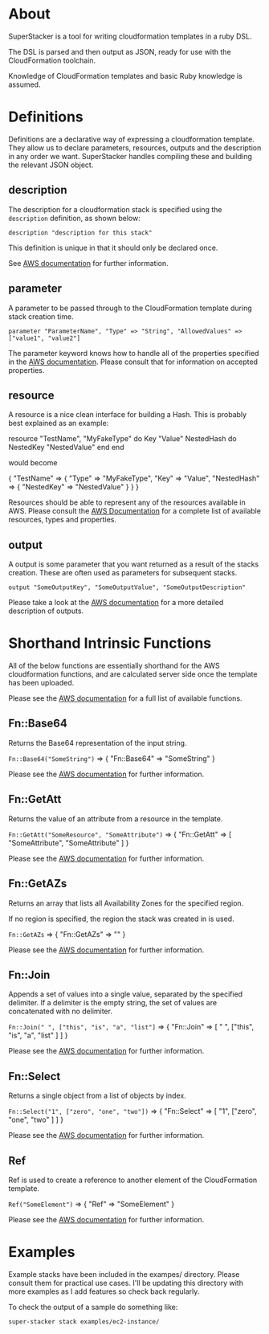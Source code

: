 About
=====

SuperStacker is a tool for writing cloudformation templates in a ruby DSL.

The DSL is parsed and then output as JSON, ready for use with the
CloudFormation toolchain.

Knowledge of CloudFormation templates and basic Ruby knowledge is assumed.

Definitions
===========

Definitions are a declarative way of expressing a cloudformation template. They
allow us to declare parameters, resources, outputs and the description in any
order we want. SuperStacker handles compiling these and building the relevant
JSON object.

description
-----------

The description for a cloudformation stack is specified using the `description`
definition, as shown below:

`description "description for this stack"`

This definition is unique in that it should only be declared once.

See [AWS documentation][1] for further information.

[1]: http://docs.aws.amazon.com/AWSCloudFormation/latest/UserGuide/template-description-structure.html

parameter
---------

A parameter to be passed through to the CloudFormation template during stack
creation time.

`parameter "ParameterName", "Type" => "String", "AllowedValues" => ["value1", "value2"]`

The parameter keyword knows how to handle all of the properties specified in the
[AWS documentation][2]. Please consult that for information on accepted
properties.

[2]: http://docs.aws.amazon.com/AWSCloudFormation/latest/UserGuide/parameters-section-structure.html

resource
--------

A resource is a nice clean interface for building a Hash. This is probably best
explained as an example:

resource "TestName", "MyFakeType" do
  Key "Value"
  NestedHash do
    NestedKey "NestedValue"
  end
end

would become

{
  "TestName" => {
    "Type" => "MyFakeType",
    "Key" => "Value",
    "NestedHash" => {
      "NestedKey" => "NestedValue"
    }
  }
}

Resources should be able to represent any of the resources available in AWS.
Please consult the [AWS Documentation][3] for a complete list of available
resources, types and properties.

[3]: http://docs.aws.amazon.com/AWSCloudFormation/latest/UserGuide/aws-template-resource-type-ref.html

output
------

A output is some parameter that you want returned as a result of the stacks
creation. These are often used as parameters for subsequent stacks.

`output "SomeOutputKey", "SomeOutputValue", "SomeOutputDescription"`

Please take a look at the [AWS documentation][4] for a more detailed description
of outputs.

[4]: http://docs.aws.amazon.com/AWSCloudFormation/latest/UserGuide/concept-outputs.html

Shorthand Intrinsic Functions
=============================

All of the below functions are essentially shorthand for the AWS cloudformation
functions, and are calculated server side once the template has been uploaded.

Please see the [AWS documentation][5] for a full list of available functions.

[5]: http://docs.aws.amazon.com/AWSCloudFormation/latest/UserGuide/intrinsic-function-reference.html

Fn::Base64
----------

Returns the Base64 representation of the input string.

`Fn::Base64("SomeString")`
=> { "Fn::Base64" => "SomeString" }

Please see the [AWS documentation][6] for further information.

[6]: http://docs.aws.amazon.com/AWSCloudFormation/latest/UserGuide/intrinsic-function-reference-base64.html

Fn::GetAtt
----------

Returns the value of an attribute from a resource in the template.

`Fn::GetAtt("SomeResource", "SomeAttribute")`
=> { "Fn::GetAtt" => [ "SomeAttribute", "SomeAttribute" ] }

Please see the [AWS documentation][7] for further information.

[7]: http://docs.aws.amazon.com/AWSCloudFormation/latest/UserGuide/intrinsic-function-reference-getatt.html

Fn::GetAZs
----------

Returns an array that lists all Availability Zones for the specified region.

If no region is specified, the region the stack was created in is used.

`Fn::GetAZs`
=> { "Fn::GetAZs" => "" }

Please see the [AWS documentation][8] for further information.

[8]: http://docs.aws.amazon.com/AWSCloudFormation/latest/UserGuide/intrinsic-function-reference-getavailabilityzones.html

Fn::Join
--------

Appends a set of values into a single value, separated by the specified
delimiter. If a delimiter is the empty string, the set of values are
concatenated with no delimiter.

`Fn::Join(" ", ["this", "is", "a", "list"]`
=> { "Fn::Join" => [ " ", ["this", "is", "a", "list" ] ] }

Please see the [AWS documentation][9] for further information.

[9]: http://docs.aws.amazon.com/AWSCloudFormation/latest/UserGuide/intrinsic-function-reference-join.html

Fn::Select
----------

Returns a single object from a list of objects by index.

`Fn::Select("1", ["zero", "one", "two"])`
=> { "Fn::Select" => [ "1", ["zero", "one", "two" ] ] }

Please see the [AWS documentation][10] for further information.

[10]: http://docs.aws.amazon.com/AWSCloudFormation/latest/UserGuide/intrinsic-function-reference-join.html

Ref
---

Ref is used to create a reference to another element of the CloudFormation
template.

`Ref("SomeElement")`
=> { "Ref" => "SomeElement" }

Please see the [AWS documentation][11] for further information.

[11]: http://docs.aws.amazon.com/AWSCloudFormation/latest/UserGuide/intrinsic-function-reference-ref.html

Examples
========

Example stacks have been included in the exampes/ directory. Please consult
them for practical use cases. I'll be updating this directory with more examples
as I add features so check back regularly.

To check the output of a sample do something like:

`super-stacker stack examples/ec2-instance/`
